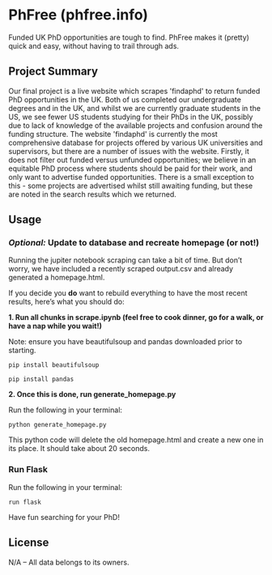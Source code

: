 # PhFree (phfree.info)

Funded UK PhD opportunities are tough to find. PhFree makes it (pretty) quick and easy, without having to trail through ads.

## Project Summary

Our final project is a live website which scrapes 'findaphd' to return funded PhD opportunities in the UK. Both of us completed our undergraduate degrees and in the UK, and whilst we are currently graduate students in the US, we see fewer US students studying for their PhDs in the UK, possibly due to lack of knowledge of the available projects and confusion around the funding structure. The website 'findaphd' is currently the most comprehensive database for projects offered by various UK universities and supervisors, but there are a number of issues with the website. Firstly, it does not filter out funded versus unfunded opportunities; we believe in an equitable PhD process where students should be paid for their work, and only want to advertise funded opportunities. There is a small exception to this - some projects are advertised whilst still awaiting funding, but these are noted in the search results which we returned.

## Usage

### *Optional:* Update to database and recreate homepage (or not!)

Running the jupiter notebook scraping can take a bit of time. But don’t worry, we have included a recently scraped output.csv and already generated a homepage.html.

If you decide you **do** want to rebuild everything to have the most recent results, here’s what you should do:

**1. Run all chunks in scrape.ipynb (feel free to cook dinner, go for a walk, or have a nap while you wait!)**

Note: ensure you have beautifulsoup and pandas downloaded prior to starting.

```pip install beautifulsoup```

```pip install pandas```

**2. Once this is done, run generate_homepage.py**

Run the following in your terminal:

```python generate_homepage.py```

This python code will delete the old homepage.html and create a new one in its place. It should take about 20 seconds.

### Run Flask

Run the following in your terminal:

```run flask```

Have fun searching for your PhD!

## License

N/A – All data belongs to its owners.
